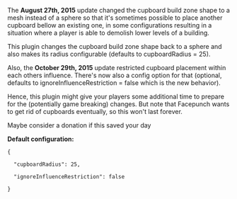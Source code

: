 The **August 27th, 2015** update changed the cupboard build zone shape to a mesh instead of a sphere so that it's sometimes possible to place another cupboard bellow an existing one, in some configurations resulting in a situation where a player is able to demolish lower levels of a building.


This plugin changes the cupboard build zone shape back to a sphere and also makes its radius configurable (defaults to cupboardRadius = 25).


Also, the **October 29th, 2015** update restricted cupboard placement within each others influence. There's now also a config option for that (optional, defaults to ignoreInfluenceRestriction = false which is the new behavior).


Hence, this plugin might give your players some additional time to prepare for the (potentially game breaking) changes. But note that Facepunch wants to get rid of cupboards eventually, so this won't last forever.


Maybe consider a donation if this saved your day 

**Default configuration:**

````
{

  "cupboardRadius": 25,

  "ignoreInfluenceRestriction": false

}
````